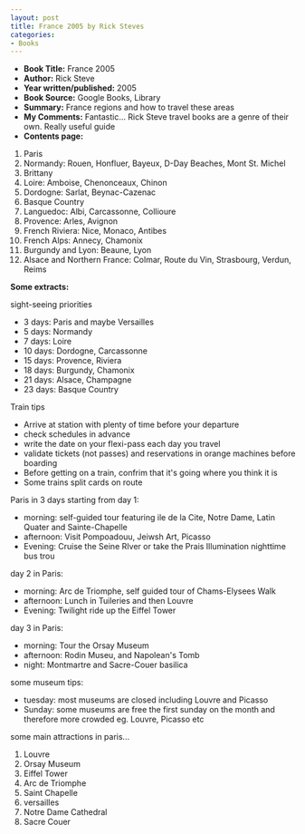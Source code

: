 ```yaml
---
layout: post
title: France 2005 by Rick Steves
categories:
- Books
---
```


- **Book Title:** France 2005
- **Author:** Rick Steve
- **Year written/published:** 2005
- **Book Source:** Google Books, Library
- **Summary:** France regions and how to travel these areas
- **My Comments:** Fantastic... Rick Steve travel books are a genre of their own. Really useful guide
- **Contents page:**

1. Paris
2. Normandy: Rouen, Honfluer, Bayeux, D-Day Beaches, Mont St. Michel
3. Brittany
4. Loire: Amboise, Chenonceaux, Chinon
5. Dordogne: Sarlat, Beynac-Cazenac
6. Basque Country
7. Languedoc: Albi, Carcassonne, Collioure
8. Provence: Arles, Avignon
9. French Riviera: Nice, Monaco, Antibes
10. French Alps: Annecy, Chamonix
11. Burgundy and Lyon: Beaune, Lyon
12. Alsace and Northern France: Colmar, Route du Vin, Strasbourg, Verdun, Reims

**Some extracts:**

sight-seeing priorities

- 3 days: Paris and maybe Versailles
- 5 days: Normandy
- 7 days: Loire
- 10 days: Dordogne, Carcassonne
- 15 days: Provence, Riviera
- 18 days: Burgundy, Chamonix
- 21 days: Alsace, Champagne
- 23 days: Basque Country

Train tips

- Arrive at station with plenty of time before your departure
- check schedules in advance
- write the date on your flexi-pass each day you travel
- validate tickets (not passes) and reservations in orange machines before boarding
- Before getting on a train, confrim that it's going where you think it is
- Some trains split cards on route

Paris in 3 days starting from day 1:

- morning: self-guided tour featuring ile de la Cite, Notre Dame, Latin Quater and Sainte-Chapelle
- afternoon: Visit Pompoadouu, Jeiwsh Art, Picasso
- Evening: Cruise the Seine RIver or take the Prais Illumination nighttime bus trou

day 2 in Paris:

- morning: Arc de Triomphe, self guided tour of Chams-Elysees Walk
- afternoon: Lunch in Tuileries and then Louvre
- Evening: Twilight ride up the Eiffel Tower

day 3 in Paris:

- morning: Tour the Orsay Museum
- afternoon: Rodin Museu, and Napolean's Tomb
- night: Montmartre and Sacre-Couer basilica

some museum tips:

- tuesday: most museums are closed including Louvre and Picasso
- Sunday: some museums are free the first sunday on the month and therefore more crowded eg. Louvre, Picasso etc

some main attractions in paris...

1. Louvre
2. Orsay Museum
3. Eiffel Tower
4. Arc de Triomphe
5. Saint Chapelle
6. versailles
7. Notre Dame Cathedral
8. Sacre Couer

